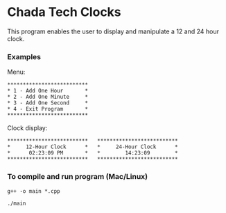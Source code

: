 # Chada Tech Clocks

This program enables the user to display and manipulate a 12 and 24 hour clock.

### Examples

Menu:

```
**************************
* 1 - Add One Hour       *
* 2 - Add One Minute     *
* 3 - Add One Second     *
* 4 - Exit Program       *
**************************
```

Clock display:

```
**************************   **************************
*     12-Hour Clock      *   *     24-Hour Clock      *
*      02:23:09 PM       *   *        14:23:09        *
**************************   **************************
```

### To compile and run program (Mac/Linux)

`g++ -o main *.cpp`

`./main`
